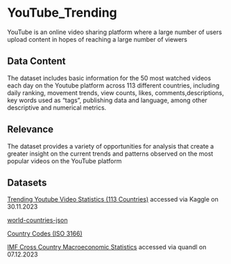 # YouTube_Trending
YouTube is an online video sharing platform where a large number of users upload content in hopes of reaching a large number of viewers
## Data Content
The dataset includes basic information for the 50 most watched videos each day on the Youtube platform across 113 different countries, including daily ranking, movement trends, view counts, likes, comments,descriptions, key words used as “tags”, publishing data and language, among other descriptive and numerical metrics.
## Relevance
The dataset provides a variety of opportunities for analysis that create a greater insight on the current trends and patterns observed on the most popular videos on the YouTube platform
## Datasets
[Trending Youtube Video Statistics (113 Countries)](https://www.kaggle.com/datasets/asaniczka/trending-youtube-videos-113-countries/data) accessed via Kaggle on 30.11.2023<p>
[world-countries-json](https://www.kaggle.com/datasets/ktochylin/world-countries/data)<p>
[Country Codes (ISO 3166)](https://www.kaggle.com/datasets/wbdill/country-codes-iso-3166)<p>
[IMF Cross Country Macroeconomic Statistics](https://data.nasdaq.com/databases/ODA) accessed via quandl on 07.12.2023
